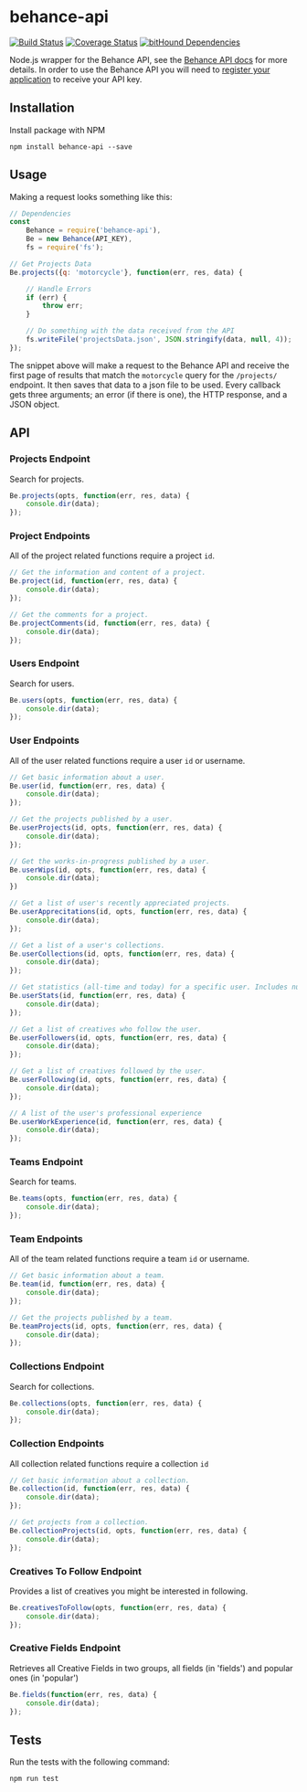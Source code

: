 # behance-api
[![Build Status](https://travis-ci.org/Polyneue/behance-api.svg?branch=master)](https://travis-ci.org/Polyneue/behance-api)
[![Coverage Status](https://coveralls.io/repos/github/Polyneue/behance-api/badge.svg?branch=master)](https://coveralls.io/github/Polyneue/behance-api?branch=master)
[![bitHound Dependencies](https://www.bithound.io/github/Polyneue/behance-api/badges/dependencies.svg)](https://www.bithound.io/github/Polyneue/behance-api/master/dependencies/npm)  

Node.js wrapper for the Behance API, see the [Behance API docs](https://www.behance.net/dev/api/endpoints/) for more details. In order to use the Behance API you will need to [register your application](https://www.behance.net/dev/register) to receive your API key.

## Installation
Install package with NPM

```
npm install behance-api --save
```

## Usage
Making a request looks something like this:

```javascript
// Dependencies
const
	Behance = require('behance-api'),
	Be = new Behance(API_KEY),
	fs = require('fs');

// Get Projects Data
Be.projects({q: 'motorcycle'}, function(err, res, data) {

	// Handle Errors
	if (err) {
		throw err;
	}

	// Do something with the data received from the API
	fs.writeFile('projectsData.json', JSON.stringify(data, null, 4));
});
```

The snippet above will make a request to the Behance API and receive the first page of results that match the `motorcycle` query for the `/projects/` endpoint. It then saves that data to a json file to be used. Every callback gets three arguments; an error (if there is one), the HTTP response, and a JSON object.

## API  

### Projects Endpoint
Search for projects.  

```javascript
Be.projects(opts, function(err, res, data) {
	console.dir(data);
});
```

### Project Endpoints
All of the project related functions require a project `id`.

```javascript
// Get the information and content of a project.  
Be.project(id, function(err, res, data) {
	console.dir(data);
});

// Get the comments for a project.   
Be.projectComments(id, function(err, res, data) {
	console.dir(data);
});
```

### Users Endpoint
Search for users.  

```javascript
Be.users(opts, function(err, res, data) {
	console.dir(data);
});
```


### User Endpoints
All of the user related functions require a user `id` or username.

```javascript
// Get basic information about a user.
Be.user(id, function(err, res, data) {
	console.dir(data);
});

// Get the projects published by a user.  
Be.userProjects(id, opts, function(err, res, data) {
	console.dir(data);
});

// Get the works-in-progress published by a user.  
Be.userWips(id, opts, function(err, res, data) {
	console.dir(data);
})

// Get a list of user's recently appreciated projects.  
Be.userApprecitations(id, opts, function(err, res, data) {
	console.dir(data);
});

// Get a list of a user's collections.  
Be.userCollections(id, opts, function(err, res, data) {
	console.dir(data);
});

// Get statistics (all-time and today) for a specific user. Includes number of project views, appreciations, comments, and profile views.
Be.userStats(id, function(err, res, data) {
	console.dir(data);
});

// Get a list of creatives who follow the user.  
Be.userFollowers(id, opts, function(err, res, data) {
	console.dir(data);
});

// Get a list of creatives followed by the user.  
Be.userFollowing(id, opts, function(err, res, data) {
	console.dir(data);
});

// A list of the user's professional experience
Be.userWorkExperience(id, function(err, res, data) {
	console.dir(data);
});
```

### Teams Endpoint
Search for teams.  

```javascript
Be.teams(opts, function(err, res, data) {
	console.dir(data);
});
```


### Team Endpoints
All of the team related functions require a team `id` or username.

```javascript
// Get basic information about a team.
Be.team(id, function(err, res, data) {
	console.dir(data);
});

// Get the projects published by a team.  
Be.teamProjects(id, opts, function(err, res, data) {
	console.dir(data);
});
```


### Collections Endpoint
Search for collections.  

```javascript
Be.collections(opts, function(err, res, data) {
	console.dir(data);
});
```

### Collection Endpoints
All collection related functions require a collection `id`

```javascript
// Get basic information about a collection.
Be.collection(id, function(err, res, data) {
	console.dir(data);
});

// Get projects from a collection.  
Be.collectionProjects(id, opts, function(err, res, data) {
	console.dir(data);
});
```

### Creatives To Follow Endpoint
Provides a list of creatives you might be interested in following.  

```javascript
Be.creativesToFollow(opts, function(err, res, data) {
	console.dir(data);
});
```

### Creative Fields Endpoint
Retrieves all Creative Fields in two groups, all fields (in 'fields') and popular ones (in 'popular')

```javascript
Be.fields(function(err, res, data) {
	console.dir(data);
});
```

## Tests
Run the tests with the following command:  

```
npm run test
```
